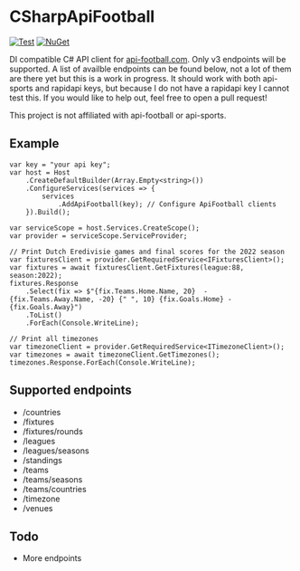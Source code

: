 # CSharpApiFootball

[![Test](https://github.com/BorisGerretzen/CSharpApiFootball/actions/workflows/test.yml/badge.svg?event=push)](https://github.com/BorisGerretzen/CSharpApiFootball/actions/workflows/test.yml)
[![NuGet](https://img.shields.io/nuget/v/ApiFootball.svg)](https://www.nuget.org/packages/ApiFootball/)

DI compatible C# API client for [api-football.com](https://www.api-football.com/). Only v3 endpoints will be supported.
A list of availble endpoints can be found below, not a lot of them are there yet but this is a work in progress. It
should work with both api-sports and rapidapi keys, but because I do not have a rapidapi key I cannot test this.
If you would like to help out, feel free to open a pull request!

This project is not affiliated with api-football or api-sports.

## Example

```Csharp
var key = "your api key";
var host = Host
    .CreateDefaultBuilder(Array.Empty<string>())
    .ConfigureServices(services => {
        services
            .AddApiFootball(key); // Configure ApiFootball clients
    }).Build();

var serviceScope = host.Services.CreateScope();
var provider = serviceScope.ServiceProvider;

// Print Dutch Eredivisie games and final scores for the 2022 season
var fixturesClient = provider.GetRequiredService<IFixturesClient>();
var fixtures = await fixturesClient.GetFixtures(league:88, season:2022);
fixtures.Response
    .Select(fix => $"{fix.Teams.Home.Name, 20}  -  {fix.Teams.Away.Name, -20} {" ", 10} {fix.Goals.Home} - {fix.Goals.Away}")
    .ToList()
    .ForEach(Console.WriteLine);
    
// Print all timezones
var timezoneClient = provider.GetRequiredService<ITimezoneClient>();
var timezones = await timezoneClient.GetTimezones();
timezones.Response.ForEach(Console.WriteLine);
```

## Supported endpoints

- /countries
- /fixtures
- /fixtures/rounds
- /leagues
- /leagues/seasons
- /standings
- /teams
- /teams/seasons
- /teams/countries
- /timezone
- /venues

## Todo

- More endpoints
